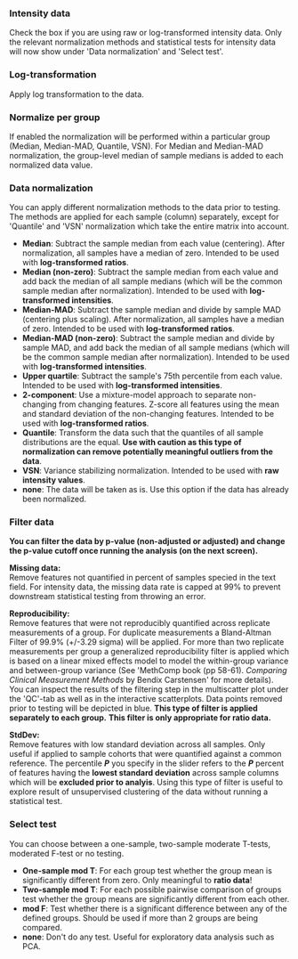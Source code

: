 ### Intensity data

Check the box if you are using raw or log-transformed intensity data. Only the relevant normalization methods and statistical tests for intensity data will now show under 'Data normalization' and 'Select test'.

### Log-transformation

Apply log transformation to the data.

### Normalize per group

If enabled the normalization will be performed within a particular group (Median, Median-MAD, Quantile, VSN). For Median and Median-MAD normalization, the group-level median of sample medians is added to each normalized data value.

### Data normalization

You can apply different normalization methods to the data prior to testing. The methods are applied for each sample (column) separately, except for 'Quantile' and 'VSN' normalization which take the entire matrix into account.

-   **Median**: Subtract the sample median from each value (centering). After normalization, all samples have a median of zero. Intended to be used with **log-transformed ratios**.
-   **Median (non-zero)**: Subtract the sample median from each value and add back the median of all sample medians (which will be the common sample median after normalization). Intended to be used with **log-transformed intensities**.
-   **Median-MAD**: Subtract the sample median and divide by sample MAD (centering plus scaling). After normalization, all samples have a median of zero. Intended to be used with **log-transformed ratios**.
-   **Median-MAD (non-zero)**: Subtract the sample median and divide by sample MAD, and add back the median of all sample medians (which will be the common sample median after normalization). Intended to be used with **log-transformed intensities**.
-   **Upper quartile**: Subtract the sample's 75th percentile from each value. Intended to be used with **log-transformed intensities**.
-   **2-component**: Use a mixture-model approach to separate non-changing from changing features. Z-score all features using the mean and standard deviation of the non-changing features. Intended to be used with **log-transformed ratios**.
-   **Quantile**: Transform the data such that the quantiles of all sample distributions are the equal. **Use with caution as this type of normalization can remove potentially meaningful outliers from the data**.
-   **VSN**: Variance stabilizing normalization. Intended to be used with **raw intensity values**.
-   **none**: The data will be taken as is. Use this option if the data has already been normalized.

### Filter data

**You can filter the data by p-value (non-adjusted or adjusted) and change the p-value cutoff once running the analysis (on the next screen).**

**Missing data:**\
Remove features not quantified in percent of samples specied in the text field. For intensity data, the missing data rate is capped at 99% to prevent downstream statistical testing from throwing an error.

**Reproducibility:**\
Remove features that were not reproducibly quantified across replicate measurements of a group. For duplicate measurements a Bland-Altman Filter of 99.9% (+/-3.29 sigma) will be applied. For more than two replicate measurements per group a generalized reproducibility filter is applied which is based on a linear mixed effects model to model the within-group variance and between-group variance (See 'MethComp book (pp 58-61). *Comparing Clinical Measurement Methods* by Bendix Carstensen' for more details). You can inspect the results of the filtering step in the multiscatter plot under the 'QC'-tab as well as in the interactive scatterplots. Data points removed prior to testing will be depicted in blue. **This type of filter is applied separately to each group.** **This filter is only appropriate for ratio data.**

**StdDev:**\
Remove features with low standard deviation across all samples. Only useful if applied to sample cohorts that were quantified against a common reference. The percentile ***P*** you specify in the slider refers to the ***P*** percent of features having the **lowest standard deviation** across sample columns which will be **excluded prior to analyis**. Using this type of filter is useful to explore result of unsupervised clustering of the data without running a statistical test.

### Select test

You can choose between a one-sample, two-sample moderate T-tests, moderated F-test or no testing.

-   **One-sample mod T**: For each group test whether the group mean is significantly different from zero. Only meaningful to **ratio data**!
-   **Two-sample mod T**: For each possible pairwise comparison of groups test whether the group means are significantly different from each other.
-   **mod F**: Test whether there is a significant difference between any of the defined groups. Should be used if more than 2 groups are being compared.
-   **none**: Don't do any test. Useful for exploratory data analysis such as PCA.
